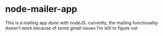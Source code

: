 # node-mailer-app
This is a mailing app done with nodeJS. currently, the mailing functionality doesn't work because of some gmail issues I'm still to figure out
